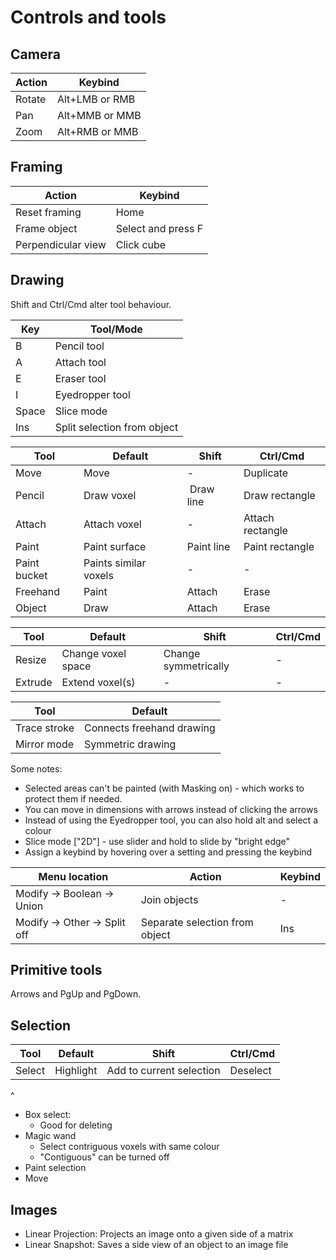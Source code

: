 Controls and tools
==================

Camera
-------

Action | Keybind
-------|--------
Rotate | Alt+LMB or RMB
Pan    | Alt+MMB or MMB
Zoom   | Alt+RMB or MMB

Framing
-------

Action             | Keybind
-------------------|--------
Reset framing      | Home
Frame object       | Select and press F
Perpendicular view | Click cube

Drawing
-------
Shift and Ctrl/Cmd alter tool behaviour.

Key   | Tool/Mode
------|----------
B     | Pencil tool
A     | Attach tool
E     | Eraser tool
I     | Eyedropper tool
Space | Slice mode
Ins   | Split selection from object

Tool | Default | Shift | Ctrl/Cmd
-----|---------|-------|---------
Move         | Move | - | Duplicate
Pencil       | Draw voxel | Draw line | Draw rectangle
Attach       | Attach voxel | - | Attach rectangle
Paint        | Paint surface | Paint line | Paint rectangle
Paint bucket | Paints similar voxels | - | -
Freehand     | Paint | Attach | Erase
Object       | Draw | Attach | Erase

Tool | Default | Shift | Ctrl/Cmd
-----|---------|-------|---------
Resize  | Change voxel space | Change symmetrically | -
Extrude | Extend voxel(s) | - | -

Tool | Default
-----|--------
Trace stroke | Connects freehand drawing
Mirror mode  | Symmetric drawing

Some notes:

* Selected areas can't be painted (with Masking on) - which works to protect them if needed.
* You can move in dimensions with arrows instead of clicking the arrows
* Instead of using the Eyedropper tool, you can also hold alt and select a colour
* Slice mode ["2D"] - use slider and hold to slide by "bright edge"
* Assign a keybind by hovering over a setting and pressing the keybind

Menu location | Action | Keybind
--------------|--------|--------
Modify -> Boolean -> Union   | Join objects | -
Modify -> Other -> Split off | Separate selection from object | Ins

Primitive tools
---------------
Arrows and PgUp and PgDown.

Selection
---------

Tool | Default | Shift | Ctrl/Cmd
-----|---------|-------|---------
Select | Highlight | Add to current selection | Deselect

^

* Box select:
    - Good for deleting
* Magic wand
    - Select contriguous voxels with same colour
    - "Contiguous" can be turned off
* Paint selection
* Move

Images
------
* Linear Projection: Projects an image onto a given side of a matrix
* Linear Snapshot: Saves a side view of an object to an image file
